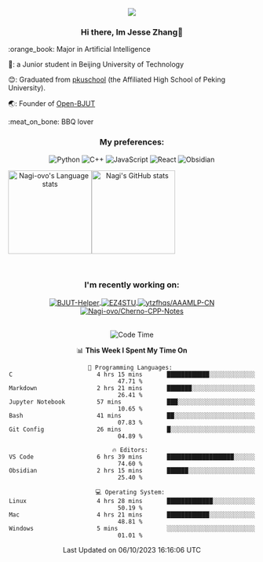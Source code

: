 <div align="center">
  <img src="/assets/gif.webp" style="max-width: 100%; height: auto;">

   ### Hi there, Im Jesse Zhang👋
   
  <div align="left">
    <p>:orange_book: Major in Artificial Intelligence</p>
    <p>🔬: a Junior student in Beijing University of Technology</p>
    <p>😊: Graduated from <a href="https://www.pkuschool.edu.cn/">pkuschool</a> (the Affiliated High School of Peking University).</p>
    <p>🌏: Founder of <a href="https://github.com/Open-BJUT">Open-BJUT</a></p>
    <p>:meat_on_bone: BBQ lover</p>
</div>

  
### My preferences:
![Python](https://img.shields.io/badge/python-3670A0?style=for-the-badge&logo=python&logoColor=ffdd54)
![C++](https://img.shields.io/badge/c++-%2300599C.svg?style=for-the-badge&logo=c%2B%2B&logoColor=white)
![JavaScript](https://img.shields.io/badge/javascript-%23323330.svg?style=for-the-badge&logo=javascript&logoColor=%23F7DF1E)
![React](https://img.shields.io/badge/react-%2320232a.svg?style=for-the-badge&logo=react&logoColor=%2361DAFB)
![Obsidian](https://img.shields.io/badge/Obsidian-%23483699.svg?style=for-the-badge&logo=obsidian&logoColor=white)
 <!-- ![Docker](https://img.shields.io/badge/docker-%230db7ed.svg?style=for-the-badge&logo=docker&logoColor=white) -->
 
<div style="display:flex; flex-wrap:wrap; height: 200px;">
  <img height="170" src="https://github-readme-stats-git-main-nagi-ovo.vercel.app/api/top-langs/?username=Nagi-ovo&hide=css,scss,html,java,typescript,perl,jupyter%20notebook&layout=compact&langs_count=8&card_width=400" alt="Nagi-ovo's Language stats">
  <img height="170" src="https://github-readme-stats-git-main-nagi-ovo.vercel.app/api?username=Nagi-ovo&show_icons=true&theme=radical&orgs=Open-BJUT" alt="Nagi's GitHub stats">
</div>

### I'm recently working on:</a>

 <div>
<a href="https://github.com/Open-BJUT/BJUT-Helper">
  <img align="center" src="https://github-readme-stats-git-main-nagi-ovo.vercel.app/api/pin/?username=Nagi-ovo&repo=BJUT-Helper" alt="BJUT-Helper">
</a>
<a href="https://github.com/Nagi-ovo/EZ4STU">
  <img align="center" src="https://github-readme-stats-git-main-nagi-ovo.vercel.app/api/pin/?username=Nagi-ovo&repo=EZ4STU" alt="EZ4STU">
</a>  
<a href="https://github.com/ytzfhqs/AAAMLP-CN">
  <img align="center" src="https://github-readme-stats-git-main-nagi-ovo.vercel.app/api/pin/?username=ytzfhqs&repo=AAAMLP-CN&show_owner=true" alt="ytzfhqs/AAAMLP-CN">
</a>  
<a href="https://github.com/Nagi-ovo/Cherno-CPP-Notes">
  <img align="center" src="https://github-readme-stats-git-main-nagi-ovo.vercel.app/api/pin/?username=Nagi-ovo&repo=Cherno-CPP-Notes"  alt="Nagi-ovo/Cherno-CPP-Notes">
</a>  
</div>

<br />

<!--START_SECTION:waka-->
![Code Time](http://img.shields.io/badge/Code%20Time-227%20hrs%2046%20mins-blue)

📊 **This Week I Spent My Time On** 

```text
💬 Programming Languages: 
C                        4 hrs 15 mins       ████████████░░░░░░░░░░░░░   47.71 % 
Markdown                 2 hrs 21 mins       ███████░░░░░░░░░░░░░░░░░░   26.41 % 
Jupyter Notebook         57 mins             ███░░░░░░░░░░░░░░░░░░░░░░   10.65 % 
Bash                     41 mins             ██░░░░░░░░░░░░░░░░░░░░░░░   07.83 % 
Git Config               26 mins             █░░░░░░░░░░░░░░░░░░░░░░░░   04.89 % 

🔥 Editors: 
VS Code                  6 hrs 39 mins       ███████████████████░░░░░░   74.60 % 
Obsidian                 2 hrs 15 mins       ██████░░░░░░░░░░░░░░░░░░░   25.40 % 

💻 Operating System: 
Linux                    4 hrs 28 mins       █████████████░░░░░░░░░░░░   50.19 % 
Mac                      4 hrs 21 mins       ████████████░░░░░░░░░░░░░   48.81 % 
Windows                  5 mins              ░░░░░░░░░░░░░░░░░░░░░░░░░   01.01 % 
```


 Last Updated on 06/10/2023 16:16:06 UTC
<!--END_SECTION:waka-->

</div>








